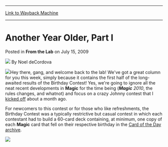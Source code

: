 
---
[Link to Wayback Machine](https://web.archive.org/web/20150120132943/http://magic.wizards.com/en/articles/archive/lab/another-year-older-part-i-2009-07-15)

[_metadata_:author]:- "Noel deCordova"
[_metadata_:description]:- "Hey there, gang, and welcome back to the lab! We've got a great column for you this week, simply because it contains the first half of the long-awaited results of the Birthday Contest!"
[_metadata_:generator]:- "Drupal 7 (http://drupal.org)"
[_metadata_:node]:- "188231"
[_metadata_:publish_date]:- "2009-07-15"
[_metadata_:source]:- "div-main-content"
[_metadata_:title]:- "Another Year Older, Part I"
[_metadata_:wayback_capture_timestamp]:- "2015-01-20 13:29:43"
[_metadata_:wayback_raw_url]:- "https://web.archive.org/web/20150120132943id_/http://magic.wizards.com/en/articles/archive/lab/another-year-older-part-i-2009-07-15"
[_metadata_:wayback_url]:- "http://magic.wizards.com/en/articles/archive/lab/another-year-older-part-i-2009-07-15"
---


Another Year Older, Part I
==========================



 Posted in **From the Lab**
 on July 15, 2009 






![](https://web.archive.org/web/20170709072651im_/http://magic.wizards.com/sites/all/themes/wiz_mtg/images/global/generic-avatar-150.png)
By Noel deCordova










![](https://web.archive.org/web/20130614114620im_/http://wizards.com/mtg/images/daily/ftl/ftl47_m10Candle.jpg)Hey there, gang, and welcome back to the lab! We've got a great column for you this week, simply because it contains the first half of the long-awaited results of the Birthday Contest! Yes, we're going to ignore all the neat recent developments in **Magic** for the time being (***Magic** 2010*, the rules changes, and whatnot) and focus on a crazy Johnny contest that I [kicked off](/Magic/Magazine/Article.aspx?x=mtg/daily/ftl/41) about a month ago.

For newcomers to this contest or for those who like refreshments, the Birthday Contest was a typically restrictive but casual contest in which each contestant had to build a 60-card deck containing, at minimum, one copy of each **Magic** card that fell on their respective birthday in the [Card of the Day archive](/Magic/Magazine/Archive.aspx?page=0amp;tag=cardofthedayamp;description=Card%20of%20the%20Day).

![](https://media.wizards.com/legacy//mtg/images/daily/ftl/ftl47_calendar.jpg)  
 




